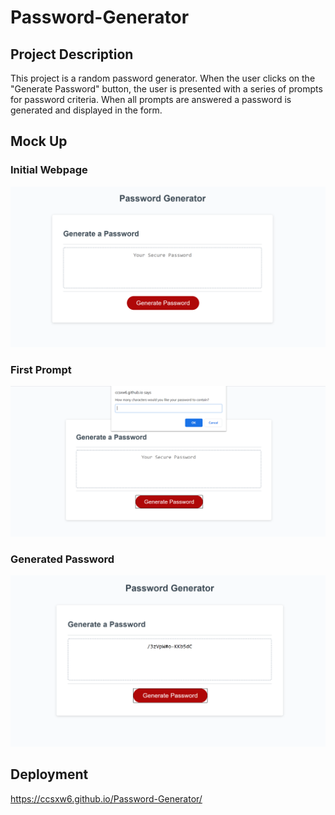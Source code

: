 # Password-Generator

## Project Description
This project is a random password generator. When the user clicks on the "Generate Password" button, the user is presented with a series of prompts for password criteria. When all prompts are answered a password is generated and displayed in the form. 

## Mock Up

### Initial Webpage

![Initial-Page](images\password_generator_screenshot.PNG)

### First Prompt

![First-Prompt](images/first_prompt_screenshot.PNG)

### Generated Password

![Generated-Password](images/generated_password.PNG)


## Deployment

https://ccsxw6.github.io/Password-Generator/